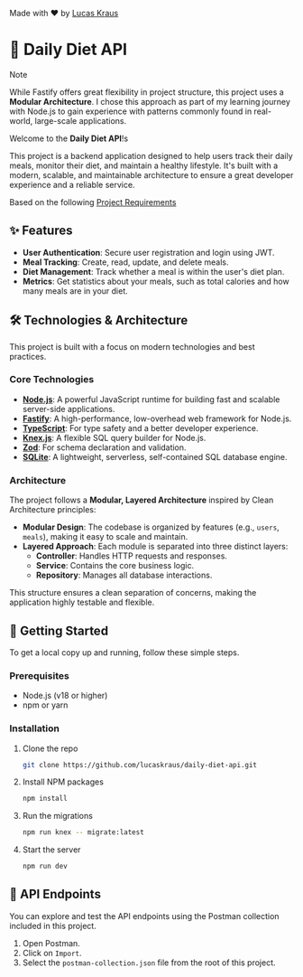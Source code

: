 Made with ❤️ by [Lucas Kraus](https://github.com/lucaskraus)

# 🥗 Daily Diet API

> [!NOTE]
> While Fastify offers great flexibility in project structure, this project uses a **Modular Architecture**. I chose this approach as part of my learning journey with Node.js to gain experience with patterns commonly found in real-world, large-scale applications.

Welcome to the **Daily Diet API**!s

This project is a backend application designed to help users track their daily meals, monitor their diet, and maintain a healthy lifestyle. It's built with a modern, scalable, and maintainable architecture to ensure a great developer experience and a reliable service.

Based on the following [Project Requirements](https://efficient-sloth-d85.notion.site/Desafio-02-be7cdb37aaf74ba898bc6336427fa410)

## ✨ Features

- **User Authentication**: Secure user registration and login using JWT.
- **Meal Tracking**: Create, read, update, and delete meals.
- **Diet Management**: Track whether a meal is within the user's diet plan.
- **Metrics**: Get statistics about your meals, such as total calories and how many meals are in your diet.

## 🛠️ Technologies & Architecture

This project is built with a focus on modern technologies and best practices.

### Core Technologies

- **[Node.js](https://nodejs.org/)**: A powerful JavaScript runtime for building fast and scalable server-side applications.
- **[Fastify](https://www.fastify.io/)**: A high-performance, low-overhead web framework for Node.js.
- **[TypeScript](https://www.typescriptlang.org/)**: For type safety and a better developer experience.
- **[Knex.js](https://knexjs.org/)**: A flexible SQL query builder for Node.js.
- **[Zod](https://zod.dev/)**: For schema declaration and validation.
- **[SQLite](https://www.sqlite.org/index.html)**: A lightweight, serverless, self-contained SQL database engine.

### Architecture

The project follows a **Modular, Layered Architecture** inspired by Clean Architecture principles:

- **Modular Design**: The codebase is organized by features (e.g., `users`, `meals`), making it easy to scale and maintain.
- **Layered Approach**: Each module is separated into three distinct layers:
  - **Controller**: Handles HTTP requests and responses.
  - **Service**: Contains the core business logic.
  - **Repository**: Manages all database interactions.

This structure ensures a clean separation of concerns, making the application highly testable and flexible.

## 🚀 Getting Started

To get a local copy up and running, follow these simple steps.

### Prerequisites

- Node.js (v18 or higher)
- npm or yarn

### Installation

1.  Clone the repo
    ```sh
    git clone https://github.com/lucaskraus/daily-diet-api.git
    ```
2.  Install NPM packages
    ```sh
    npm install
    ```
3.  Run the migrations
    ```sh
    npm run knex -- migrate:latest
    ```
4.  Start the server
    ```sh
    npm run dev
    ```

## 📄 API Endpoints

You can explore and test the API endpoints using the Postman collection included in this project.

1.  Open Postman.
2.  Click on `Import`.
3.  Select the `postman-collection.json` file from the root of this project.
